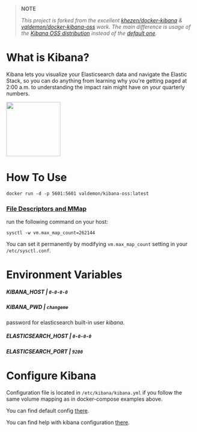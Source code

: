 > **NOTE**
>
> _This project is forked from the excellent [khezen/docker-kibana](https://github.com/khezen/docker-kibana) & [valdemon/docker-kibana-oss](https://github.com/valdemon/docker-kibana-oss) work. The main difference is usage of the [Kibana OSS distribution](https://www.elastic.co/downloads/kibana-oss) instead of the [default one](https://www.elastic.co/downloads/kibana)._


# What is Kibana?
Kibana lets you visualize your Elasticsearch data and navigate the Elastic Stack, so you can do anything from learning why you're getting paged at 2:00 a.m. to understanding the impact rain might have on your quarterly numbers.

[<img src="https://static-www.elastic.co/v3/assets/bltefdd0b53724fa2ce/blt0423c2ca741d3c05/5ea8c90064f47652ec7993f4/brand-kibana-220x130.svg" width="144" height="144">](https://www.elastic.co/kibana)

# How To Use

```
docker run -d -p 5601:5601 valdemon/kibana-oss:latest   
```

### [File Descriptors and MMap](https://www.elastic.co/guide/en/elasticsearch/guide/current/_file_descriptors_and_mmap.html)

run the following command on your host:
```
sysctl -w vm.max_map_count=262144
```
You can set it permanently by modifying `vm.max_map_count` setting in your `/etc/sysctl.conf`.
# Environment Variables

##### KIBANA_HOST | `0-0-0-0`
##### KIBANA_PWD | `changeme`
password for elasticsearch built-in user *kibana*.

##### ELASTICSEARCH_HOST | `0-0-0-0`
##### ELASTICSEARCH_PORT | `9200`

# Configure Kibana

Configuration file is located in `/etc/kibana/kibana.yml` if you follow the same volume mapping as in docker-compose examples above.

You can find default config [there](https://github.com/bkrishh/docker-kibana-oss/blob/master/config/kibana.yml).

You can find help with kibana configuration [there](https://www.elastic.co/guide/en/kibana/current/settings.html).
